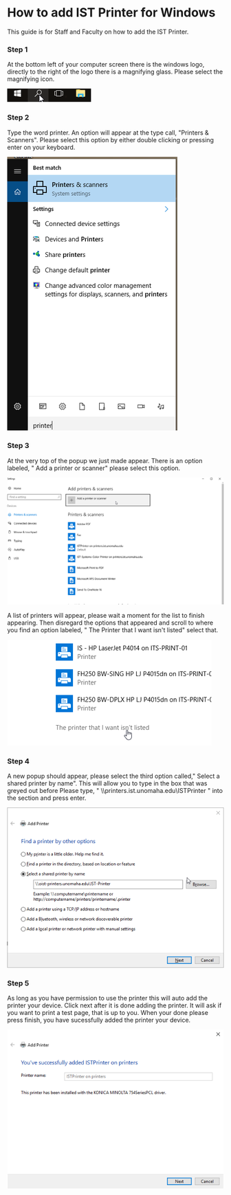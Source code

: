 # How to add IST Printer for Windows

This guide is for Staff and Faculty on how to add the IST Printer.

### Step 1 
At the bottom left of your computer screen there is the windows logo, directly to the right of the logo there is a magnifying glass. Please select the magnifying icon. 

![search](pictures/search.png)

### Step 2 
Type the word printer. An option will appear at the type call, "Printers & Scanners". Please select this option by either double clicking or pressing enter on your keyboard. 

![printers](pictures/printers.png)

### Step 3
At the very top of the popup we just made appear. There is an option labeled, " Add a printer or scanner" please select this option.

![add](pictures/add.png)

A list of printers will appear, please wait a moment for the list to finish appearing. Then disregard the options that appeared and scroll to where you find an option labeled, " The Printer that I want isn't listed" select that. 

![not_listed](pictures/not_listed.png)

### Step 4
A new popup should appear, please select the third option called," Select a shared printer by name". This will allow you to type in the box that was greyed out before
Please type, " \\\printers.ist.unomaha.edu\ISTPrinter " into the section and press enter. 

![select](pictures/select.png)

### Step 5
As long as you have permission to use the printer this will auto add the printer your device. Click next after it is done adding the printer. It will ask if you want to print a test page, that is up to you. When your done please press finish, you have sucessfully added the printer your device.

![added](pictures/added.png)

